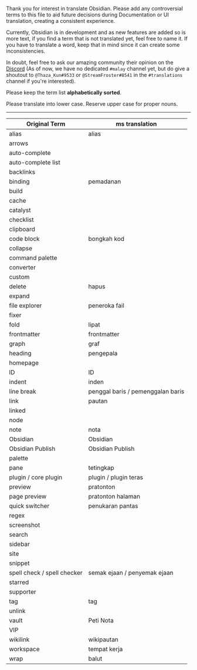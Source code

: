 Thank you for interest in translate Obsidian. Please add any controversial terms to this file to aid future decisions during Documentation or UI translation,  creating a consistent experience.

Currently, Obsidian is in development and as new features are added so is more text, if you find a term that is not translated yet, feel free to name it. If you have to translate a word, keep that in mind since it can create some inconsistencies.

In doubt, feel free to ask our amazing community their opinion on the [Discord](https://discord.gg/csPS9ba2ZY) (As of now, we have no dedicated `#malay` channel yet, but do give a shoutout to `@Thaza_Kun#9533` or `@StreamFroster#8541` in the `#translations` channel if you're interested). 

Please keep the term list **alphabetically sorted**.

Please translate into lower case. Reserve upper case for proper nouns.

---

|Original Term| ms translation|
|-|-|
| alias | alias |
| arrows | |
| auto-complete | |
| auto-complete list | |
| backlinks | |
| binding | pemadanan |
| build | |
| cache | |
| catalyst | |
| checklist | |
| clipboard | |
| code block | bongkah kod |
| collapse | |
| command palette | |
| converter | |
| custom | |
| delete | hapus |
| expand | |
| file explorer | peneroka fail |
| fixer | |
| fold | lipat |
| frontmatter | frontmatter |
| graph | graf |
| heading | pengepala |
| homepage | |
| ID | ID |
| indent | inden |
| line break | penggal baris / pemenggalan baris |
| link | pautan |
| linked | |
| node | |
| note | nota |
| Obsidian | Obsidian |
| Obsidian Publish | Obsidian Publish |
| palette | |
| pane | tetingkap |
| plugin / core plugin| plugin / plugin teras |
| preview | pratonton |
| page preview | pratonton halaman |
| quick switcher | penukaran pantas |
| regex | |
| screenshot | |
| search | |
| sidebar | |
| site | |
| snippet | |
| spell check / spell checker | semak ejaan / penyemak ejaan |
| starred | |
| supporter | |
| tag | tag |
| unlink | |
| vault | Peti Nota |
| VIP | |
| wikilink | wikipautan |
| workspace | tempat kerja |
| wrap | balut |